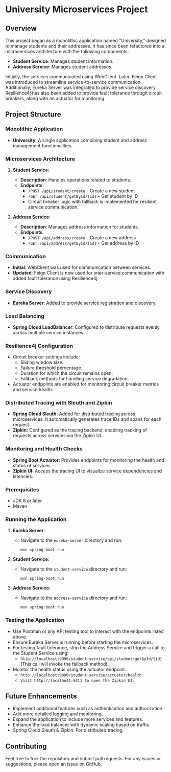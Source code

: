 # University Microservices Project

## Overview

This project began as a monolithic application named "University," designed to manage students and their addresses. It has since been refactored into a microservices architecture with the following components:

- **Student Service**: Manages student information.
- **Address Service**: Manages student addresses.

Initially, the services communicated using WebClient. Later, Feign Client was introduced to streamline service-to-service communication. Additionally, Eureka Server was integrated to provide service discovery. Resilience4j has also been added to provide fault tolerance through circuit breakers, along with an actuator for monitoring.

## Project Structure

### Monolithic Application

- **University**: A single application combining student and address management functionalities.

### Microservices Architecture

1. **Student Service**: 
   - **Description**: Handles operations related to students.
   - **Endpoints**:
     - `/POST /api/student/create` - Create a new student
     - `/GET /api/student/getById/{id}` - Get student by ID
     - Circuit breaker logic with fallback is implemented for resilient service communication.

2. **Address Service**:
   - **Description**: Manages address information for students.
   - **Endpoints**:
     - `/POST /api/address/create` - Create a new address
     - `/GET /api/address/getById/{id}` - Get address by ID

### Communication

- **Initial**: WebClient was used for communication between services.
- **Updated**: Feign Client is now used for inter-service communication with added fault tolerance using Resilience4j.

### Service Discovery

- **Eureka Server**: Added to provide service registration and discovery.

### Load Balancing

- **Spring Cloud LoadBalancer**: Configured to distribute requests evenly across multiple service instances.

### Resilience4j Configuration

- Circuit breaker settings include:
  - Sliding window size.
  - Failure threshold percentage.
  - Duration for which the circuit remains open.
  - Fallback methods for handling service degradation.
- Actuator endpoints are enabled for monitoring circuit breaker metrics and service health.
### Distributed Tracing with Sleuth and Zipkin
- **Spring Cloud Sleuth:** Added for distributed tracing across microservices. It automatically generates trace IDs and spans for each request.
- **Zipkin:** Configured as the tracing backend, enabling tracking of requests across services via the Zipkin UI.
### Monitoring and Health Checks
- **Spring Boot Actuator:** Provides endpoints for monitoring the health and status of services.
- **Zipkin UI:** Access the tracing UI to visualize service dependencies and latencies.

### Prerequisites

- JDK 8 or later
- Maven

### Running the Application

1. **Eureka Server**: 
   - Navigate to the `eureka-server` directory and run:
     ```
     mvn spring-boot:run
     ```

2. **Student Service**:
   - Navigate to the `student-service` directory and run:
     ```
     mvn spring-boot:run
     ```

3. **Address Service**:
   - Navigate to the `address-service` directory and run:
     ```
     mvn spring-boot:run
     ```

### Testing the Application

- Use Postman or any API testing tool to interact with the endpoints listed above.
- Ensure Eureka Server is running before starting the microservices.
- For testing fault tolerance, stop the Address Service and trigger a call to the Student Service using:
  - `http://localhost:9090/student-service/api/student/getById/{id}` (This call will invoke the fallback method).
- Monitor the health status using the actuator endpoint:
  - `http://localhost:9090/student-service/actuator/health`
  - `Visit http://localhost:9411 to open the Zipkin UI.`

## Future Enhancements

- Implement additional features such as authentication and authorization.
- Add more detailed logging and monitoring.
- Expand the application to include more services and features.
- Enhance the load balancer with dynamic scaling based on traffic.
- Spring Cloud Sleuth & Zipkin: For distributed tracing.

## Contributing

Feel free to fork the repository and submit pull requests. For any issues or suggestions, please open an issue on GitHub.
